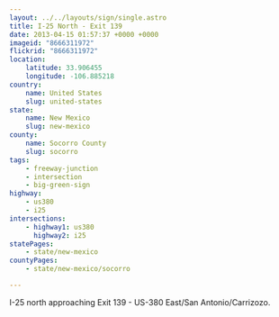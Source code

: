 ```yaml
---
layout: ../../layouts/sign/single.astro
title: I-25 North - Exit 139
date: 2013-04-15 01:57:37 +0000 +0000
imageid: "8666311972"
flickrid: "8666311972"
location:
    latitude: 33.906455
    longitude: -106.885218
country:
    name: United States
    slug: united-states
state:
    name: New Mexico
    slug: new-mexico
county:
    name: Socorro County
    slug: socorro
tags:
    - freeway-junction
    - intersection
    - big-green-sign
highway:
    - us380
    - i25
intersections:
    - highway1: us380
      highway2: i25
statePages:
    - state/new-mexico
countyPages:
    - state/new-mexico/socorro

---
```

I-25 north approaching Exit 139 - US-380 East/San Antonio/Carrizozo.